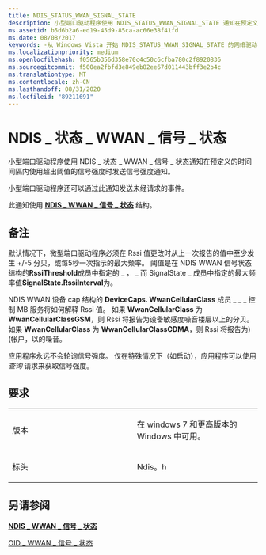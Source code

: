 ```yaml
---
title: NDIS_STATUS_WWAN_SIGNAL_STATE
description: 小型端口驱动程序使用 NDIS_STATUS_WWAN_SIGNAL_STATE 通知在预定义的时间间隔内，当测量信号强度超出阈值时发送信号强度通知。
ms.assetid: b5d6b2a6-ed19-45d9-85ca-ac66e38f41fd
ms.date: 08/08/2017
keywords: -从 Windows Vista 开始 NDIS_STATUS_WWAN_SIGNAL_STATE 的网络驱动程序
ms.localizationpriority: medium
ms.openlocfilehash: f0565b356d358e70c4c50c6cfba780c2f8920836
ms.sourcegitcommit: f500ea2fbfd3e849eb82ee67d011443bff3e2b4c
ms.translationtype: MT
ms.contentlocale: zh-CN
ms.lasthandoff: 08/31/2020
ms.locfileid: "89211691"
---
```

# <a name="ndis_status_wwan_signal_state"></a>NDIS \_ 状态 \_ WWAN \_ 信号 \_ 状态


小型端口驱动程序使用 NDIS \_ 状态 \_ WWAN \_ 信号 \_ 状态通知在预定义的时间间隔内使用超出阈值的信号强度时发送信号强度通知。

小型端口驱动程序还可以通过此通知发送未经请求的事件。

此通知使用 [**NDIS \_ WWAN \_ 信号 \_ 状态**](/windows-hardware/drivers/ddi/ndiswwan/ns-ndiswwan-_ndis_wwan_signal_state) 结构。

<a name="remarks"></a>备注
-------

默认情况下，微型端口驱动程序必须在 Rssi 值更改时从上一次报告的值中至少发生 +/-5 分贝，或每5秒一次指示的最大频率。 阈值是在 NDIS WWAN 信号状态结构的**RssiThreshold**成员中指定的 \_ ， \_ 而 SignalState \_ 成员中指定的最大频率值**SignalState.RssiInterval**为。

NDIS WWAN 设备 cap 结构的 **DeviceCaps. WwanCellularClass** 成员 \_ \_ \_ 控制 MB 服务将如何解释 Rssi 值。 如果 **WwanCellularClass** 为 **WwanCellularClassGSM**，则 Rssi 将报告为设备敏感度噪音楼层以上的分贝。 如果 **WwanCellularClass** 为 **WwanCellularClassCDMA**，则 Rssi 将报告为)  (帐户，以的噪音。

应用程序永远不会轮询信号强度。 仅在特殊情况下（如启动），应用程序可以使用 *查询* 请求来获取信号强度。

<a name="requirements"></a>要求
------------

<table>
<colgroup>
<col width="50%" />
<col width="50%" />
</colgroup>
<tbody>
<tr class="odd">
<td><p>版本</p></td>
<td><p>在 windows 7 和更高版本的 Windows 中可用。</p></td>
</tr>
<tr class="even">
<td><p>标头</p></td>
<td>Ndis。h</td>
</tr>
</tbody>
</table>

## <a name="see-also"></a>另请参阅


[**NDIS \_ WWAN \_ 信号 \_ 状态**](/windows-hardware/drivers/ddi/ndiswwan/ns-ndiswwan-_ndis_wwan_signal_state)

[OID \_ WWAN \_ 信号 \_ 状态](oid-wwan-signal-state.md)

 

